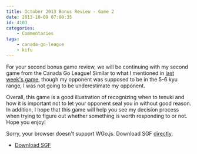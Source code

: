 ```yaml
---
title: October 2013 Bonus Review - Game 2
date: 2013-10-09 07:00:35
id: 4103
categories:
	- Commentaries
tags:
 	- canada-go-league
	- kifu
---
```


For your second bonus game review, we will be continuing with my second game from the Canada Go League! Similar to what I mentioned in [last week's game](http://www.bengozen.com/october-2013-bonus-review-game-1/ "October 2013 Bonus Review — Game 1"), though my opponent was supposed to be in the 5-6 kyu range, I was not going to be underestimate my opponent.

Overall, this game is a good illustration of recognizing when to tenuki and how it is important not to let your opponent seal you in without good reason. In addition, I hope that this game will help you see my decision process when trying to figure out whether something is worth responding to or not. Hope you enjoy!

<article>
	<section data-wgo="/kifu/2013/2013.10.09-October-2013-Bonus-Review-Game-2.sgf" data-wgo-enablewheel="false" style="width: 100%">
	  <p>Sorry, your browser doesn't support WGo.js. Download SGF <a href="/kifu/2013/2013.10.09-October-2013-Bonus-Review-Game-2.sgf">directly</a>.</p>
	</section>
	<div><ul><li><a href="/kifu/2013/2013.10.09-October-2013-Bonus-Review-Game-2.sgf">Download SGF</a></li></ul></div>
</article>
